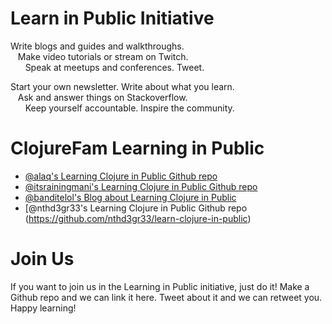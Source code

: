 # Learn in Public Initiative

Write blogs and guides and walkthroughs.  
&nbsp;&nbsp;&nbsp;Make video tutorials or stream on Twitch.   
&nbsp;&nbsp;&nbsp;&nbsp;&nbsp;&nbsp;Speak at meetups and conferences. Tweet.  

Start your own newsletter. Write about what you learn.  
&nbsp;&nbsp;&nbsp;Ask and answer things on Stackoverflow.   
&nbsp;&nbsp;&nbsp;&nbsp;&nbsp;&nbsp;Keep yourself accountable. Inspire the community.  

# ClojureFam Learning in Public
- [@alaq's Learning Clojure in Public Github repo](https://github.com/alaq/learning-clojure-in-public) 
- [@itsrainingmani's Learning Clojure in Public Github repo](https://github.com/itsrainingmani/learn-clojure-in-public) 
- [@banditelol's Blog about Learning Clojure in Public](https://blog.adityarp.com/learn-clojure-day-0/)
- [@nthd3gr33's Learning Clojure in Public Github repo (https://github.com/nthd3gr33/learn-clojure-in-public)

# Join Us

If you want to join us in the Learning in Public initiative, just do it! Make a Github repo and we can link it here. Tweet about it and we can retweet you. Happy learning!

